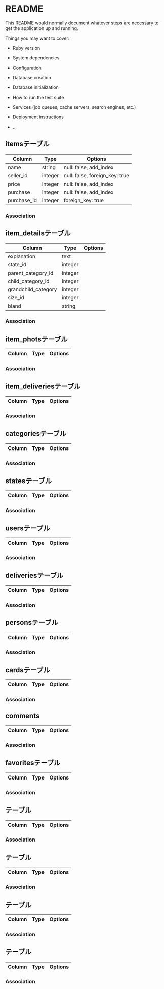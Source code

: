 # README

This README would normally document whatever steps are necessary to get the
application up and running.

Things you may want to cover:

* Ruby version

* System dependencies

* Configuration

* Database creation

* Database initialization

* How to run the test suite

* Services (job queues, cache servers, search engines, etc.)

* Deployment instructions

* ...

## itemsテーブル

|Column|Type|Options|
|------|----|-------|
|name|string|null: false, add_index|
|seller_id|integer|null: false, foreign_key: true|
|price|integer|null: false, add_index|
|purchase|integer|null: false, add_index|
|purchase_id|integer|foreign_key: true|

### Association

## item_detailsテーブル

|Column|Type|Options|
|------|----|-------|
|explanation|text||
|state_id|integer||
|parent_category_id|integer||
|child_category_id|integer||
|grandchild_category|integer||
|size_id|integer||
|bland|string||

### Association

## item_photsテーブル

|Column|Type|Options|
|------|----|-------|

### Association

## item_deliveriesテーブル

|Column|Type|Options|
|------|----|-------|

### Association

## categoriesテーブル

|Column|Type|Options|
|------|----|-------|

### Association


## statesテーブル

|Column|Type|Options|
|------|----|-------|

### Association


## usersテーブル

|Column|Type|Options|
|------|----|-------|

### Association

## deliveriesテーブル

|Column|Type|Options|
|------|----|-------|

### Association

## personsテーブル

|Column|Type|Options|
|------|----|-------|

### Association

## cardsテーブル

|Column|Type|Options|
|------|----|-------|

### Association

## comments

|Column|Type|Options|
|------|----|-------|

### Association

## favoritesテーブル

|Column|Type|Options|
|------|----|-------|

### Association

## テーブル

|Column|Type|Options|
|------|----|-------|

### Association

## テーブル

|Column|Type|Options|
|------|----|-------|

### Association

## テーブル

|Column|Type|Options|
|------|----|-------|

### Association

## テーブル

|Column|Type|Options|
|------|----|-------|

### Association


